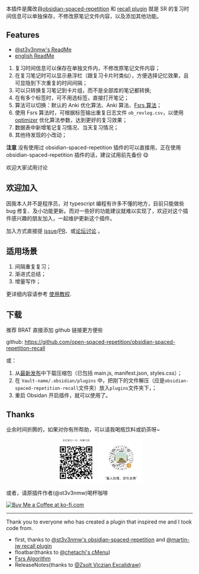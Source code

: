 本插件是魔改自[obsidian-spaced-repetition](https://github.com/st3v3nmw/obsidian-spaced-repetition) 和 [recall plugin](https://github.com/martin-jw/obsidian-recall)
就是 SR 的复习时间信息可以单独保存，不修改原笔记文件内容，以及添加其他功能。

## Features

-   [@st3v3nmw's ReadMe](https://github.com/st3v3nmw/obsidian-spaced-repetition#readme)
-   [english ReadMe](../README.md)

1. 复习时间信息可以保存在单独文件内，不修改原笔记文件内容；
2. 在复习笔记时可以显示悬浮栏（跟复习卡片时类似），方便选择记忆效果，且可显隐到下次重复的时间间隔；
3. 可以只转换复习笔记到卡片组，而不是全部库的笔记都转换;
4. 在有多个标签时，可不用选标签，直接打开笔记；
5. 算法可以切换：默认的 Anki 优化算法、Anki 算法、[Fsrs 算法](https://github.com/open-spaced-repetition/fsrs.js)；
6. 使用 Fsrs 算法时，可根据标签输出重复日志文件 `ob_revlog.csv`，以使用[optimizer](https://github.com/open-spaced-repetition/fsrs-optimizer) 优化算法参数，达到更好的复习效果；
7. 数据表中新增笔记复习情况、当天复习情况；
8. 其他待发现的小改动；

**注意**
没有使用过 obsidian-spaced-repetition 插件的可以直接用，正在使用 obsidian-spaced-repetition 插件的话，建议试用前先备份 :yum:

欢迎大家试用讨论

## 欢迎加入

因我本人并不是程序员，对 typescript 编程有许多不懂的地方，目前只能做些 bug 修复、及小功能更新。而对一些好的功能建议就难以实现了，欢迎对这个插件感兴趣的朋友加入，一起维护更新这个插件。

加入方式直接提 [issue](https://github.com/open-spaced-repetition/obsidian-spaced-repetition-recall/issues)/[PR](https://github.com/open-spaced-repetition/obsidian-spaced-repetition-recall/pulls)、或[论坛讨论](https://forum-zh.obsidian.md/t/topic/20551) 。

## 适用场景

1. 间隔重复复习；
2. 渐进式总结；
3. 增量写作；

更详细内容请参考 [使用教程](使用教程.md).

## 下载

推荐 BRAT 直接添加 github 链接更方便些

github: https://github.com/open-spaced-repetition/obsidian-spaced-repetition-recall

或：

1. 从[最新发布](https://github.com/open-spaced-repetition/obsidian-spaced-repetition-recall/releases/)中下载压缩包（已包括 main.js, manifest.json, styles.css）；
2. 在 `Vault-name/.obsidian/plugins` 中，把刚下的文件解压（应是`obsidian-spaced-repetition-recall`文件夹）放入`plugins`文件夹下，；
3. 重启 Obsidan 开启插件，就可以使用了。

## Thanks

业余时间折腾的，如果对你有所帮助，可以请我喝瓶饮料或奶茶呀~

<div class="ex-coffee-div" align = "center">
<a ><img src="https://github.com/Newdea/newdea/blob/main/.github/funding/QR_alipay.png?v=3" height=120></a>
<a ><img src="https://github.com/Newdea/newdea/blob/main/.github/funding/QR_wechat.png?v=3" height=120></a>
</div>

或者，请原插件作者(@st3v3nmw)喝杯咖啡

<a href='https://ko-fi.com/M4M44DEN6' target='_blank'><img height='36' style='border:0px;height:36px;' src='https://cdn.ko-fi.com/cdn/kofi3.png?v=2' border='0' alt='Buy Me a Coffee at ko-fi.com' /></a>

---

Thank you to everyone who has created a plugin that inspired me and I took code from.

-   first, thanks to [@st3v3nmw's obsidian-spaced-repetition](https://github.com/st3v3nmw/obsidian-spaced-repetition) and [@martin-jw recall plugin](https://github.com/martin-jw/obsidian-recall)
-   floatbar(thanks to [@chetachi's cMenu](https://github.com/chetachiezikeuzor/cMenu-Plugin))
-   [Fsrs Algorithm](https://github.com/open-spaced-repetition/fsrs.js)
-   ReleaseNotes(thanks to [@Zsolt Viczian Excalidraw](https://zsolt.blog))
